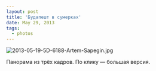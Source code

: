 ```yaml
---
layout: post
title: 'Будапешт в сумерках'
date: May 29, 2013
tags:
  - photos
---
```


![2013-05-19-5D-6188-Artem-Sapegin.jpg](photo://42)

Панорама из трёх кадров. По клику — большая версия.
